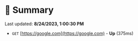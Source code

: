 # 📖 Summary
Last updated: **8/24/2023, 1:00:30 PM**

- `GET` [https://google.com](https://google.com) - **Up** (375ms)
